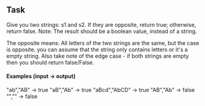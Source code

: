 <h2>Task</h2>
Give you two strings: s1 and s2. If they are opposite, return true; otherwise, return false. Note: The result should be a boolean value, instead of a string.

The opposite means: All letters of the two strings are the same, but the case is opposite. you can assume that the string only contains letters or it's a empty string. Also take note of the edge case - if both strings are empty then you should return false/False.

<h4>Examples (input -> output)</h4>
"ab","AB"     -> true
"aB","Ab"     -> true
"aBcd","AbCD" -> true
"AB","Ab"     -> false
"",""         -> false
